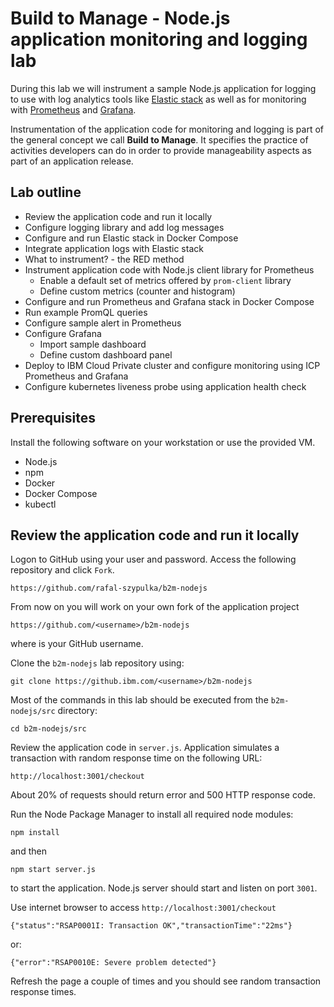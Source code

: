 # Build to Manage - Node.js application monitoring and logging lab

During this lab we will instrument a sample Node.js application for logging to use with log analytics tools like [Elastic stack](http://elastic.co) as well as for monitoring with [Prometheus](https://prometheus.io) and [Grafana](https://grafana.com).

Instrumentation of the application code for monitoring and logging is part of the general concept we call **Build to Manage**. It specifies the practice of activities developers can do in order to provide manageability aspects as part of an application release.

## Lab outline

- Review the application code and run it locally
- Configure logging library and add log messages
- Configure and run Elastic stack in Docker Compose
- Integrate application logs with Elastic stack
- What to instrument? - the RED method
- Instrument application code with Node.js client library for Prometheus
	- Enable a default set of metrics offered by `prom-client` library
	- Define custom metrics (counter and histogram)
- Configure and run Prometheus and Grafana stack in Docker Compose
- Run example PromQL queries
- Configure sample alert in Prometheus
- Configure Grafana
	- Import sample dashboard
	- Define custom dashboard panel
- Deploy to IBM Cloud Private cluster and configure monitoring using ICP Prometheus and Grafana
- Configure kubernetes liveness probe using application health check

## Prerequisites
Install the following software on your workstation or use the provided VM.

- Node.js
- npm
- Docker
- Docker Compose
- kubectl

## Review the application code and run it locally

Logon to GitHub using your user and password.
Access the following repository and click `Fork`.

```
https://github.com/rafal-szypulka/b2m-nodejs
```

From now on you will work on your own fork of the application project

```
https://github.com/<username>/b2m-nodejs
```

where <username> is your GitHub username.

Clone the `b2m-nodejs` lab repository using:

```
git clone https://github.ibm.com/<username>/b2m-nodejs
```

Most of the commands in this lab should be executed from the `b2m-nodejs/src` directory:

```
cd b2m-nodejs/src
```
Review the application code in `server.js`. Application simulates a transaction with random response time on the following URL:

```
http://localhost:3001/checkout
```

About 20% of requests should return error and 500 HTTP response code.


Run the Node Package Manager to install all required node modules: 

```
npm install 
```
and then

``` 
npm start server.js
``` 
to start the application. Node.js server should start and listen on port `3001`.


Use internet browser to access `http://localhost:3001/checkout`


```
{"status":"RSAP0001I: Transaction OK","transactionTime":"22ms"}
```

or:

```
{"error":"RSAP0010E: Severe problem detected"}
```

Refresh the page a couple of times and you should see random transaction response times.